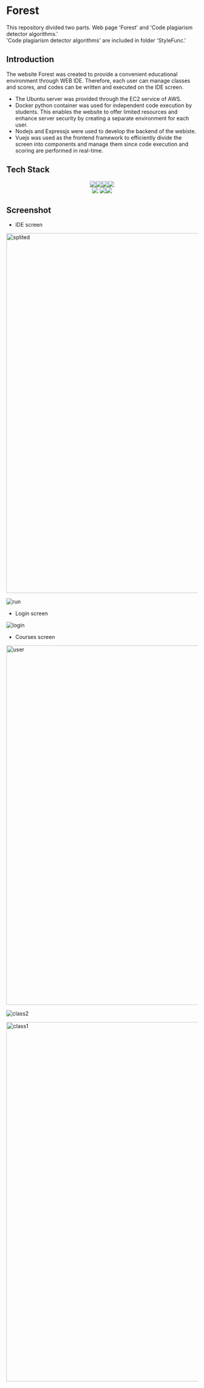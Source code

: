 


# Forest
This repository divided two parts. Web page 'Forest' and 'Code plagiarism detector algorithms.' <br>
'Code plagiarism detector algorithms' are included in folder 'StyleFunc.'

## Introduction
The website Forest was created to provide a convenient educational environment through WEB IDE. Therefore, each user can manage classes and scores, and codes can be written and executed on the IDE screen.

- The Ubuntu server was provided through the EC2 service of AWS.
- Docker python container was used for independent code execution by students. This enables the website to offer limited resources and enhance server security by creating a separate environment for each user.
- Nodejs and Expressjs were used to develop the backend of the webiste.
- Vuejs was used as the frontend framework to efficiently divide the screen into components and manage them since code execution and scoring are performed in real-time.


## Tech Stack
<div align="center">
<img src="https://img.shields.io/badge/mongodb-47A248?style=for-the-badge&logo=mongodb&logoColor=white"><img src="https://img.shields.io/badge/vuetify-4FC08D?style=for-the-badge&logo=vuetify&logoColor=white"><img src="https://img.shields.io/badge/node.js-339933?style=for-the-badge&logo=node.js&logoColor=white"><img src="https://img.shields.io/badge/express-000000?style=for-the-badge&logo=express&logoColor=white">
</div>

<div align="center">
  <img src="https://img.shields.io/badge/amazonec2-FF9900?style=for-the-badge&logo=amazonec2&logoColor=white">
<img src="https://img.shields.io/badge/docker-2496ED?style=for-the-badge&logo=docker&logoColor=white"><img src="https://img.shields.io/badge/socket.io-010101?style=for-the-badge&logo=socket.io&logoColor=white">
</div>


## Screenshot

- IDE screen

<img width="947" alt="splited" src="https://user-images.githubusercontent.com/52347271/230982502-601c7b15-42a8-4155-8074-e8be1f696aa5.png">

![run](https://user-images.githubusercontent.com/52347271/230982511-6f7663ba-234a-4570-bc8e-0cea3ecfaf0f.jpg)

- Login screen

![login](https://user-images.githubusercontent.com/52347271/230982509-260c2a49-a450-4377-bb0d-3f82488ea597.jpg)

- Courses screen

<img width="946" alt="user" src="https://user-images.githubusercontent.com/52347271/230982507-a879b06e-101e-4477-838d-3d7e1a9f0575.png">

![class2](https://user-images.githubusercontent.com/52347271/230982499-281958ab-05e3-4404-801c-b0c7d93dcc5c.png)

<img width="946" alt="class1" src="https://user-images.githubusercontent.com/52347271/230982505-189fabb7-2263-4c56-a75e-6e296d4aa2ac.png">


